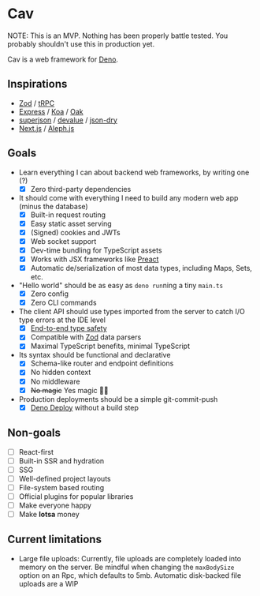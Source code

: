 # Cav

NOTE: This is an MVP. Nothing has been properly battle tested. You probably
shouldn't use this in production yet.

Cav is a web framework for [Deno](https://deno.land).

## Inspirations

- [Zod](https://github.com/colinhacks/zod) / [tRPC](https://trpc.io)
- [Express](https://expressjs.com/) / [Koa](https://koajs.com/) /
  [Oak](https://oakserver.github.io/oak/)
- [superjson](https://github.com/blitz-js/superjson) /
  [devalue](https://github.com/Rich-Harris/devalue) /
  [json-dry](https://github.com/11ways/json-dry)
- [Next.js](https://nextjs.org/) / [Aleph.js](https://alephjs.org/)

## Goals

- Learn everything I can about backend web frameworks, by writing one (?)
  - [x] Zero third-party dependencies
- It should come with everything I need to build any modern web app (minus the
  database)
  - [x] Built-in request routing
  - [x] Easy static asset serving
  - [x] (Signed) cookies and JWTs
  - [x] Web socket support
  - [x] Dev-time bundling for TypeScript assets
  - [x] Works with JSX frameworks like [Preact](https://preactjs.com)
  - [x] Automatic de/serialization of most data types, including Maps, Sets,
        etc.
- "Hello world" should be as easy as `deno run`ning a tiny `main.ts`
  - [x] Zero config
  - [x] Zero CLI commands
- The client API should use types imported from the server to catch I/O type
  errors at the IDE level
  - [x] [End-to-end type safety](https://colinhacks.com/essays/painless-typesafety)
  - [x] Compatible with [Zod](https://github.com/colinhacks/zod) data parsers
  - [x] Maximal TypeScript benefits, minimal TypeScript
- Its syntax should be functional and declarative
  - [x] Schema-like router and endpoint definitions
  - [x] No hidden context
  - [x] No middleware
  - [x] ~~No magic~~ Yes magic 🧙‍♂️
- Production deployments should be a simple git-commit-push
  - [x] [Deno Deploy](https://deno.com) without a build step

## Non-goals

- [ ] React-first
- [ ] Built-in SSR and hydration
- [ ] SSG
- [ ] Well-defined project layouts
- [ ] File-system based routing
- [ ] Official plugins for popular libraries
- [ ] Make everyone happy
- [ ] Make **lotsa** money

## Current limitations

- Large file uploads: Currently, file uploads are completely loaded into memory
  on the server. Be mindful when changing the `maxBodySize` option on an Rpc,
  which defaults to 5mb. Automatic disk-backed file uploads are a WIP
